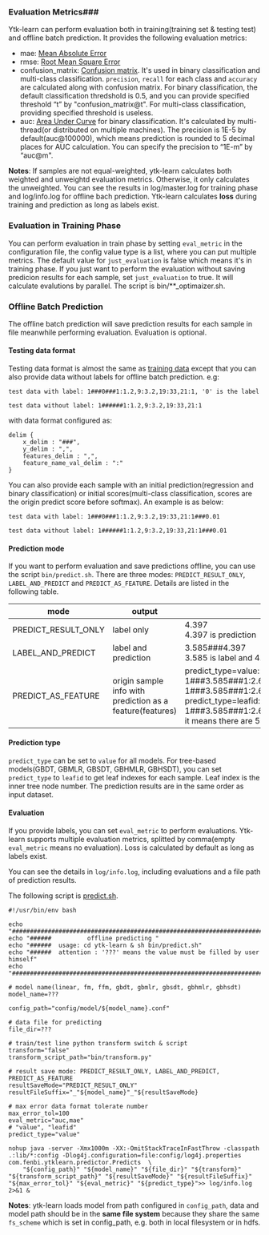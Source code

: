 ### **Evaluation Metrics**###

Ytk-learn can perform evaluation both in training(training set & testing test) and offline batch prediction. It provides the following evaluation metrics:

* mae: [Mean Absolute Error](https://en.wikipedia.org/wiki/Mean_absolute_error)
* rmse:  [Root Mean Square Error](https://en.wikipedia.org/wiki/Root_mean_square_error)
* confusion_matrix: [Confusion matrix](https://en.wikipedia.org/wiki/Confusion_matrix). It's used in binary classification and multi-class classification. ``precision``, ``recall`` for each class and ``accuracy`` are calculated along with confusion matrix. For binary classification, the default classification thredshold is 0.5, and you can provide specified threshold “t” by "confusion_matrix@t". For multi-class classification, providing specified threshold is useless.
* auc: [Area Under Curve](https://en.wikipedia.org/wiki/Receiver_operating_characteristic#Area_under_curve) for binary classification. It's calculated by multi-thread(or distributed on multiple machines). The precision is 1E-5 by default(auc@100000), which means prediction is rounded to 5 decimal places for AUC calculation. You can specify the precision to “1E-m” by “auc@m".

**Notes**:  If samples are not equal-weighted, ytk-learn calculates both weighted and unweightd evaluation metrics. Otherwise, it only calculates the unweighted. You can see the results in log/master.log for training phase and log/info.log for offline bach prediction. Ytk-learn calculates **loss** during training and prediction as long as labels exist. 

### Evaluation in Training Phase ###

You can perform evaluation in train phase by setting ``eval_metric`` in the configuration file, the config value type is a list, where you can put multiple metrics. The default value for ``just_evaluation`` is false which means it's in training phase. If you just want to perform the evaluation without saving predicion results for each sample, set ``just_evaluation`` to true. It will calculate evalutions by parallel. The script is bin/**_optimaizer.sh.

### **Offline Batch Prediction**

The offline batch prediction will save prediction results for each sample in file meanwhile performing evaluation. Evaluation is optional.

#### **Testing data format** ####

Testing data format is almost the same as [training data](data_format.md) except that you can also provide data without labels for offline batch prediction. e.g:

```
test data with label: 1###0###1:1.2,9:3.2,19:33,21:1, '0' is the label

test data without label: 1######1:1.2,9:3.2,19:33,21:1
```

with data format configured as:

```
delim {
    x_delim : "###",
    y_delim : ",",
    features_delim : ",",
    feature_name_val_delim : ":"
}
```

You can also provide each sample with an initial prediction(regression and binary classification) or initial scores(multi-class classification, scores are the origin predict score before softmax). An example is as below:

```
test data with label: 1###0###1:1.2,9:3.2,19:33,21:1###0.01

test data without label: 1######1:1.2,9:3.2,19:33,21:1###0.01
```

#### Prediction mode ####

If you want to perform evaluation and save predictions offline, you can use the script ```bin/predict.sh```. There are three modes: ``PREDICT_RESULT_ONLY``, ``LABEL_AND_PREDICT`` and ``PREDICT_AS_FEATURE``. Details are listed in the following table. 

| mode                | output                                   | example                                  |
| ------------------- | ---------------------------------------- | ---------------------------------------- |
| PREDICT_RESULT_ONLY | label only                               | 4.397<br>4.397 is prediction             |
| LABEL_AND_PREDICT   | label and prediction                     | 3.585###4.397<br>3.585 is label and 4.397 is prediction |
| PREDICT_AS_FEATURE  | origin sample info with prediction as a feature(features) | predict_type=value:<br>1###3.585###1:2.60,2:5.2,3:2.22,4:4.37,gbdt_label_0:4.397<br>1###3.585###1:2.60,2:5.2,3:2.22,4:4.37 is origin sample info<br>predict_type=leafid: 1###3.585###1:2.60,2:5.2,3:2.22,4:4.37,tree_leaf_0:0.0,tree_leaf_1:6.0,tree_leaf_2:34.0,tree_leaf_3:48.0,tree_leaf_4:88.0<br> it means there are 5 trees, the leaf indexes of this sample are 0,6,34,48 and 88 |

#### Prediction type ####

``predict_type`` can be set to ``value`` for all models.  For tree-based models(GBDT, GBMLR, GBSDT, GBHMLR, GBHSDT), you can set ``predict_type`` to ``leafid`` to get leaf indexes for each sample. Leaf index is the inner tree node number. The prediction results are in the same order as input dataset.

#### Evaluation ####

If you provide labels,  you can set ``eval_metric`` to perform evaluations. Ytk-learn supports multiple evaluation metrics, splitted by comma(empty `eval_metric` means no evaluation). Loss is calculated by default as long as labels exist.

 You can see the details in ``log/info.log``, including evaluations and a file path of prediction results.

The following script is [predict.sh](../bin/predict.sh).

```shell
#!/usr/bin/env bash

echo "########################################################################"
echo "######          offline predicting "
echo "######  usage: cd ytk-learn & sh bin/predict.sh"
echo "######  attention : '???' means the value must be filled by user himself"
echo "#########################################################################"

# model name(linear, fm, ffm, gbdt, gbmlr, gbsdt, gbhmlr, gbhsdt)
model_name=???

config_path="config/model/${model_name}.conf"

# data file for predicting
file_dir=???

# train/test line python transform switch & script
transform="false"
transform_script_path="bin/transform.py"

# result save mode: PREDICT_RESULT_ONLY, LABEL_AND_PREDICT, PREDICT_AS_FEATURE
resultSaveMode="PREDICT_RESULT_ONLY"
resultFileSuffix="_"${model_name}"_"${resultSaveMode}

# max error data format tolerate number
max_error_tol=100
eval_metric="auc,mae"
# "value", "leafid"
predict_type="value"

nohup java -server -Xmx1000m -XX:-OmitStackTraceInFastThrow -classpath .:lib/*:config -Dlog4j.configuration=file:config/log4j.properties com.fenbi.ytklearn.predictor.Predicts  \
    "${config_path}" "${model_name}" "${file_dir}" "${transform}" "${transform_script_path}" "${resultSaveMode}" "${resultFileSuffix}" "${max_error_tol}" "${eval_metric}" "${predict_type}">> log/info.log 2>&1 &
```

**Notes**:  ytk-learn loads model from path configured in ``config_path``, data and model path should be in the **same file system** because they share the same ``fs_scheme``  which is set in config_path, e.g. both in local filesystem or in hdfs.

